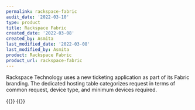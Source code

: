 ```yaml
---
permalink: rackspace-fabric
audit_date: '2022-03-10'
type: product
title: Rackspace Fabric
created_date: '2022-03-08'
created_by: Asmita
last_modified_date: '2022-03-08'
last_modified_by: Asmita
product: Rackspace Fabric
product_url: rackspace-fabric
---
```

Rackspace Technology uses a new ticketing application as part of its Fabric branding. The dedicated hosting table categorizes request in terms of common request, device type, and minimum devices required.

{{<list product_url="fabric-ticketing">}}
{{<list product_url="common-request-templates">}}
